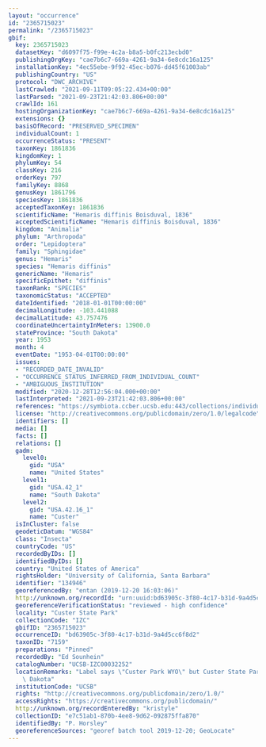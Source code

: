 ```yaml
---
layout: "occurrence"
id: "2365715023"
permalink: "/2365715023"
gbif:
  key: 2365715023
  datasetKey: "d6097f75-f99e-4c2a-b8a5-b0fc213ecbd0"
  publishingOrgKey: "cae7b6c7-669a-4261-9a34-6e8cdc16a125"
  installationKey: "4ec55ebe-9f92-45ec-b076-dd45f61003ab"
  publishingCountry: "US"
  protocol: "DWC_ARCHIVE"
  lastCrawled: "2021-09-11T09:05:22.434+00:00"
  lastParsed: "2021-09-23T21:42:03.806+00:00"
  crawlId: 161
  hostingOrganizationKey: "cae7b6c7-669a-4261-9a34-6e8cdc16a125"
  extensions: {}
  basisOfRecord: "PRESERVED_SPECIMEN"
  individualCount: 1
  occurrenceStatus: "PRESENT"
  taxonKey: 1861836
  kingdomKey: 1
  phylumKey: 54
  classKey: 216
  orderKey: 797
  familyKey: 8868
  genusKey: 1861796
  speciesKey: 1861836
  acceptedTaxonKey: 1861836
  scientificName: "Hemaris diffinis Boisduval, 1836"
  acceptedScientificName: "Hemaris diffinis Boisduval, 1836"
  kingdom: "Animalia"
  phylum: "Arthropoda"
  order: "Lepidoptera"
  family: "Sphingidae"
  genus: "Hemaris"
  species: "Hemaris diffinis"
  genericName: "Hemaris"
  specificEpithet: "diffinis"
  taxonRank: "SPECIES"
  taxonomicStatus: "ACCEPTED"
  dateIdentified: "2018-01-01T00:00:00"
  decimalLongitude: -103.441088
  decimalLatitude: 43.757476
  coordinateUncertaintyInMeters: 13900.0
  stateProvince: "South Dakota"
  year: 1953
  month: 4
  eventDate: "1953-04-01T00:00:00"
  issues:
  - "RECORDED_DATE_INVALID"
  - "OCCURRENCE_STATUS_INFERRED_FROM_INDIVIDUAL_COUNT"
  - "AMBIGUOUS_INSTITUTION"
  modified: "2020-12-28T12:56:04.000+00:00"
  lastInterpreted: "2021-09-23T21:42:03.806+00:00"
  references: "https://symbiota.ccber.ucsb.edu:443/collections/individual/index.php?occid=134946"
  license: "http://creativecommons.org/publicdomain/zero/1.0/legalcode"
  identifiers: []
  media: []
  facts: []
  relations: []
  gadm:
    level0:
      gid: "USA"
      name: "United States"
    level1:
      gid: "USA.42_1"
      name: "South Dakota"
    level2:
      gid: "USA.42.16_1"
      name: "Custer"
  isInCluster: false
  geodeticDatum: "WGS84"
  class: "Insecta"
  countryCode: "US"
  recordedByIDs: []
  identifiedByIDs: []
  country: "United States of America"
  rightsHolder: "University of California, Santa Barbara"
  identifier: "134946"
  georeferencedBy: "entan (2019-12-20 16:03:06)"
  http://unknown.org/recordId: "urn:uuid:bd63905c-3f80-4c17-b31d-9a4d5cc6f8d2"
  georeferenceVerificationStatus: "reviewed - high confidence"
  locality: "Custer State Park"
  collectionCode: "IZC"
  gbifID: "2365715023"
  occurrenceID: "bd63905c-3f80-4c17-b31d-9a4d5cc6f8d2"
  taxonID: "7159"
  preparations: "Pinned"
  recordedBy: "Ed Sounhein"
  catalogNumber: "UCSB-IZC00032252"
  locationRemarks: "Label says \"Custer Park WYO\" but Custer State Park is in South\
    \ Dakota"
  institutionCode: "UCSB"
  rights: "http://creativecommons.org/publicdomain/zero/1.0/"
  accessRights: "https://creativecommons.org/publicdomain/"
  http://unknown.org/recordEnteredBy: "kristyle"
  collectionID: "e7c51ab1-870b-4ee8-9d62-092875ffa870"
  identifiedBy: "P. Horsley"
  georeferenceSources: "georef batch tool 2019-12-20; GeoLocate"
---
```

